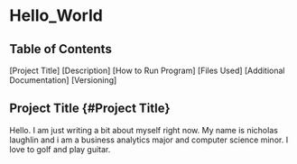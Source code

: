 # Hello_World
## Table of Contents
[Project Title]
[Description]
[How to Run Program]
[Files Used]
[Additional Documentation]
[Versioning]

## Project Title {#Project Title}
Hello. 
I am just writing a bit about myself right now. My name is nicholas laughlin and i am a business analytics major and computer science minor.
I love to golf and play guitar.
